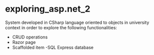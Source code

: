 # exploring_asp.net_2
System developed in CSharp language oriented to objects in university context in order to explore the following functionalities: 
- CRUD operations
- Razor page
- Scaffolded item
-SQL Express database
